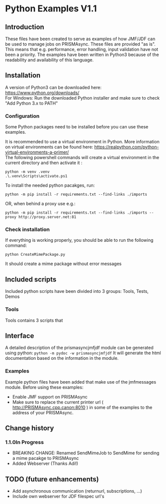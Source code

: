 # Python Examples V1.1
## Introduction
These files have been created to serve as examples of how JMF/JDF can be used to manage jobs on PRISMAsync. These files are provided "as is". This means that e.g. performance, error handling, input validation have not been a priority.  The examples have been written in Python3 because of the readability and availability of this language.

## Installation
A version of Python3 can be downloaded here: https://www.python.org/downloads/   
For Windows: Run the downloaded Python installer and make sure to check "Add Python 3.x to PATH" 

### Configuration
Some Python packages need to be installed before you can use these examples. 

It is recommended to use a virtual environment in Python. More information on virtual environments can be found here: https://realpython.com/python-virtual-environments-a-primer/
<br>The following powershell commands will create a virtual environment in the current directory and then activate it :
``` 
python -m venv .venv
.\.venv\Scripts\activate.ps1
```

To install the needed python pacakges, run:

```python -m pip install -r requirements.txt --find-links ./imports```

OR, when behind a proxy use e.g.:

```python -m pip install -r requirements.txt --find-links ./imports --proxy http://proxy.server.net:81```

### Check installation
If everything is working properly, you should be able to run the following command:

```python CreateMimePackage.py```

It should create a mime package without error messages

## Included scripts
Included python scripts have been divided into 3 groups: Tools, Tests, Demos

### Tools
Tools contains 3 scripts that 

## Interface
A detailed description of the prismasyncjmfjdf module can be generated using python:
```python -m pydoc -w prismasyncjmfjdf```
It will generate the html documentation based on the information in the module.

### Examples
Example python files have been added that make use of the jmfmessages module. 
Before using these examples: 
* Enable JMF support on PRISMAsync 
* Make sure to replace the current printer url ( http://PRISMAsync.cpp.canon:8010 ) in some of the examples to the address of your PRISMAsync.

## Change history
### 1.1.0In Progress
* BREAKING CHANGE: Renamed SendMimeJob to SendMime for sending a mime pacakge to PRISMAsync
* Added Webserver (Thanks Adi!)

## TODO (future enhancements)
* Add asynchronous communication (returnurl, subscriptions, ...)
* Include own webserver for JDF filespec url's

